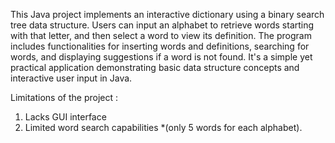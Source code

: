 This Java project implements an interactive dictionary using a binary search tree data structure. Users can input an alphabet to retrieve words starting with that letter, and then select a word to view its definition. The program includes functionalities for inserting words and definitions, searching for words, and displaying suggestions if a word is not found. It's a simple yet practical application demonstrating basic data structure concepts and interactive user input in Java.

Limitations of the project :
1. Lacks GUI interface
2. Limited word search capabilities *(only 5 words for each alphabet).

